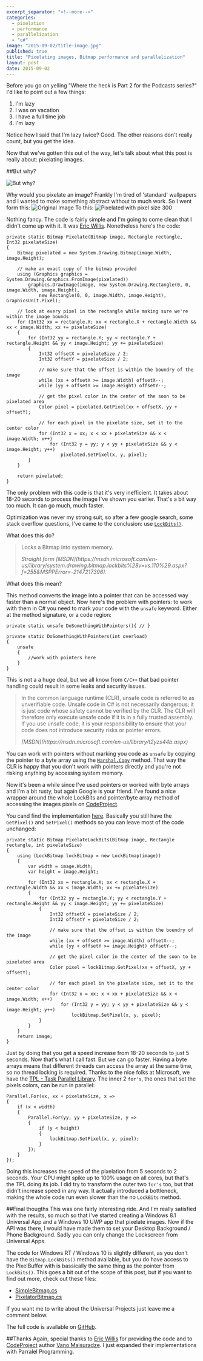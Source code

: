 ```yaml
---
excerpt_separator: "<!--more-->"
categories: 
  - pixelation
  - performance
  - parallelization
  - "c#"
image: "2015-09-02/title-image.jpg"
published: true
title: "Pixelating images, Bitmap performance and parallelization"
layout: post
date: 2015-09-02
---
```



Before you go on yelling "Where the heck is Part 2 for the Podcasts series?" I'd like to point out a few things:

1. I'm lazy
2. I was on vacation 
3. I have a full time job
4. I'm lazy

Notice how I said that I'm lazy twice? Good. The other reasons don't really count, but you get the idea.

Now that we've gotten this out of the way, let's talk about what this post is really about: pixelating images.

##But why?

![But why?]({{site.baseurl}}/assets/post-images/Ryan_Reynolds_But_Why.gif)

Why would you pixelate an image? Frankly I'm tired of 'standard' wallpapers and I wanted to make something abstract without to much work. So I went form this:
![Original Image]({{site.baseurl}}/assets/post-images/original.jpg)
To this:
![Pixelated with pixel size 300]({{site.baseurl}}/assets/post-images/result300.jpg)

Nothing fancy. The code is fairly simple and I'm going to come clean that I didn't come up with it. It was [Eric Willis](http://notes.ericwillis.com/2009/11/pixelate-an-image-with-csharp/). Nonetheless here's the code:


```
private static Bitmap Pixelate(Bitmap image, Rectangle rectangle, Int32 pixelateSize)
{
    Bitmap pixelated = new System.Drawing.Bitmap(image.Width, image.Height);
 
    // make an exact copy of the bitmap provided
    using (Graphics graphics = System.Drawing.Graphics.FromImage(pixelated))
        graphics.DrawImage(image, new System.Drawing.Rectangle(0, 0, image.Width, image.Height),
            new Rectangle(0, 0, image.Width, image.Height), GraphicsUnit.Pixel);
 
    // look at every pixel in the rectangle while making sure we're within the image bounds
    for (Int32 xx = rectangle.X; xx < rectangle.X + rectangle.Width && xx < image.Width; xx += pixelateSize)
    {
        for (Int32 yy = rectangle.Y; yy < rectangle.Y + rectangle.Height && yy < image.Height; yy += pixelateSize)
        {
            Int32 offsetX = pixelateSize / 2;
            Int32 offsetY = pixelateSize / 2;
 
            // make sure that the offset is within the boundry of the image
            while (xx + offsetX >= image.Width) offsetX--;
            while (yy + offsetY >= image.Height) offsetY--;
 
            // get the pixel color in the center of the soon to be pixelated area
            Color pixel = pixelated.GetPixel(xx + offsetX, yy + offsetY);
 
            // for each pixel in the pixelate size, set it to the center color
            for (Int32 x = xx; x < xx + pixelateSize && x < image.Width; x++)
                for (Int32 y = yy; y < yy + pixelateSize && y < image.Height; y++)
                    pixelated.SetPixel(x, y, pixel);
        }
    }
 
    return pixelated;
}
```

The only problem with this code is that it's very inefficient. It takes about 18-20 seconds to process the image I've shown you earlier. That's a bit way too much. It can go much, much faster.

Optimization was never my strong suit, so after a few google search, some stack overflow questions, I've came to the conclusion: use [`LockBits()`](https://msdn.microsoft.com/en-us/library/system.drawing.bitmap.lockbits%28v=vs.110%29.aspx?f=255&MSPPError=-2147217396). 

What does this do? 

> Locks a Bitmap into system memory.
> <footer><cite>Straight form [MSDN](https://msdn.microsoft.com/en-us/library/system.drawing.bitmap.lockbits%28v=vs.110%29.aspx?f=255&MSPPError=-2147217396).</cite></footer>

What does this mean? 

This method converts the image into a pointer that can be accessed way faster than a normal object. Now here's the problem with pointers: to work with them in C# you need to mark your code with the `unsafe` keyword. Either at the method signature, or a code region:

```
private static unsafe DoSomethingWithPointers(){ // }

private static DoSomethingWithPointers(int overload)
{
	unsafe
    {
    	//work with pointers here
    }
}
```
This is not a a huge deal, but we all know from `C/C++` that bad pointer handling could result in some leaks and security issues.

> In the common language runtime (CLR), unsafe code is referred to as unverifiable code. Unsafe code in C# is not necessarily dangerous; it is just code whose safety cannot be verified by the CLR. The CLR will therefore only execute unsafe code if it is in a fully trusted assembly. If you use unsafe code, it is your responsibility to ensure that your code does not introduce security risks or pointer errors.
> <footer><cite>[MSDN](https://msdn.microsoft.com/en-us/library/t2yzs44b.aspx)</cite><footer>

You can work with pointers without marking you code as `unsafe` by copying the pointer to a byte array using the [`Marshal.Copy`](https://msdn.microsoft.com/en-us/library/system.runtime.interopservices.marshal.copy(v=vs.80).aspx) method. That way the CLR is happy that you don't work with pointers directly and you're not risking anything by accessing system memory.

Now it's been a while since I've used pointers or worked with byte arrays and I'm a bit rusty, but again Google is your friend. I've found a nice wrapper around the whole LockBits and pointer/byte array method of accessing the images pixels on [CodeProject](http://www.codeproject.com/Tips/240428/Work-with-bitmap-faster-with-Csharp).

You cand find the implementation [here](https://github.com/robertiagar/Pixelator/blob/master/Pixelator.Console/LockBitmap.cs). Basically you still have the `GetPixel()` and `SetPixel()` methods so you can leave most of the code unchanged:

```
private static Bitmap PixelateLockBits(Bitmap image, Rectangle rectangle, int pixelateSize)
{
	using (LockBitmap lockBitmap = new LockBitmap(image))
	{
		var width = image.Width;
		var height = image.Height;

		for (Int32 xx = rectangle.X; xx < rectangle.X + rectangle.Width && xx < image.Width; xx += pixelateSize)
		{
			for (Int32 yy = rectangle.Y; yy < rectangle.Y + rectangle.Height && yy < image.Height; yy += pixelateSize)
			{
				Int32 offsetX = pixelateSize / 2;
				Int32 offsetY = pixelateSize / 2;

				// make sure that the offset is within the boundry of the image
				while (xx + offsetX >= image.Width) offsetX--;
				while (yy + offsetY >= image.Height) offsetY--;

				// get the pixel color in the center of the soon to be pixelated area
				Color pixel = lockBitmap.GetPixel(xx + offsetX, yy + offsetY);

				// for each pixel in the pixelate size, set it to the center color
				for (Int32 x = xx; x < xx + pixelateSize && x < image.Width; x++)
					for (Int32 y = yy; y < yy + pixelateSize && y < image.Height; y++)
						lockBitmap.SetPixel(x, y, pixel);
			}
		}
	}
	return image;
}
```

Just by doing that you get a speed increase from 18-20 seconds to just 5 seconds. Now that's what I call fast. But we can go faster. Having a byte arrays means that different threads can access the array at the same time, so no thread locking is required. Thanks to the nice folks at Microsoft, we have the [TPL - Task Parallel Library](http://blogs.msdn.com/b/pfxteam/). The inner 2 `for's`, the ones that set the pixels colors, can be run in parallel:

```
Parallel.For(xx, xx + pixelateSize, x =>
{
	if (x < width)
	{
		Parallel.For(yy, yy + pixelateSize, y =>
		{
			if (y < height)
			{
				lockBitmap.SetPixel(x, y, pixel);
			}
		});
	}
});
```

Doing this increases the speed of the pixelation from 5 seconds to 2 seconds. Your CPU might spike up to 100% usage on all cores, but that's the TPL doing its job. I did try to transform the outer two `for's` too, but that didn't increase speed in any way. It actually introduced a bottleneck, making the whole code run even slower than the no `LockBits` method.

##Final thougths
This was one fairly interesting ride. And I'm really satisfied with the results, so much so that I've started creating a Windows 8.1 Universal App and a Windows 10 UWP app that pixelate images. Now if the API was there, I would have made them to set your Desktop Background / Phone Background. Sadly you can only change the Lockscreen from Universal Apps.

The code for Windows RT / Windows 10 is slightly different, as you don't have the `Bitmap.LockBits()` method available, but you do have access to the PixelBuffer with is bassically the same thing as the pointer from `LockBits()`. This goes a bit out of the scope of this post, but if you want to find out more, check out these files:

* [SimpleBitmap.cs](https://github.com/robertiagar/Pixelator/blob/master/Pixelator.Core/SimpleBitmap.cs)
* [PixelatorBitmap.cs](https://github.com/robertiagar/Pixelator/blob/master/Pixelator.Core/PixelatorBitmap.cs)

If you want me to write about the Universal Projects just leave me a comment below.

The full code is available on [GitHub](https://github.com/robertiagar/Pixelator).

##Thanks
Again, special thanks to [Eric Willis](http://notes.ericwillis.com/2009/11/pixelate-an-image-with-csharp/) for providing the code and to [CodeProject](http://www.codeproject.com/Tips/240428/Work-with-bitmap-faster-with-Csharp) author [Vano Maisuradze](http://www.codeproject.com/script/Membership/View.aspx?mid=5637855). I just expanded their implementations with Parralel Programming.
